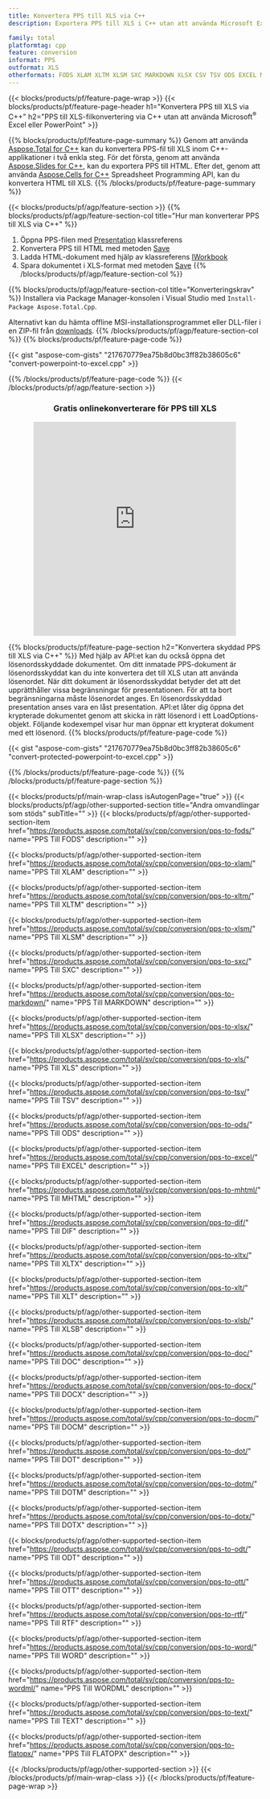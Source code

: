 ```yaml
---
title: Konvertera PPS till XLS via C++
description: Exportera PPS till XLS i C++ utan att använda Microsoft Excel eller Powerpoint

family: total
platformtag: cpp
feature: conversion
informat: PPS
outformat: XLS
otherformats: FODS XLAM XLTM XLSM SXC MARKDOWN XLSX CSV TSV ODS EXCEL MHTML DIF XLTX XLT XLSB DOC DOCX DOCM DOT DOTM DOTX ODT OTT RTF WORD WORDML TEXT FLATOPX
---
```

{{< blocks/products/pf/feature-page-wrap >}}
{{< blocks/products/pf/feature-page-header h1="Konvertera PPS till XLS via C++" h2="PPS till XLS-filkonvertering via C++ utan att använda Microsoft<sup>&reg;</sup> Excel eller PowerPoint" >}}

{{% blocks/products/pf/feature-page-summary %}}
Genom att använda [Aspose.Total for C++](https://products.aspose.com/total/cpp/) kan du konvertera PPS-fil till XLS inom C++-applikationer i två enkla steg. För det första, genom att använda [Aspose.Slides for C++](https://products.aspose.com/slides/cpp/), kan du exportera PPS till HTML. Efter det, genom att använda [Aspose.Cells for C++](https://products.aspose.com/cells/cpp/) Spreadsheet Programming API, kan du konvertera HTML till XLS. 
{{% /blocks/products/pf/feature-page-summary  %}}

{{< blocks/products/pf/agp/feature-section >}}
{{% blocks/products/pf/agp/feature-section-col title="Hur man konverterar PPS till XLS via C++" %}}
1. Öppna PPS-filen med [Presentation](https://reference.aspose.com/slides/cpp/class/aspose.slides.presentation) klassreferens
2. Konvertera PPS till HTML med metoden [Save](https://reference.aspose.com/slides/cpp/class/aspose.slides.presentation#a06fe2a156063c8c3e5ada2713bb697ba)
3. Ladda HTML-dokument med hjälp av klassreferens [IWorkbook](https://reference.aspose.com/cells/cpp/class/aspose.cells.i_workbook)
4. Spara dokumentet i XLS-format med metoden [Save](https://reference.aspose.com/cells/cpp/class/aspose.cells.i_workbook#a5dc7de23f7ceba76a05dc1d49f51502e)
{{% /blocks/products/pf/agp/feature-section-col %}}

{{% blocks/products/pf/agp/feature-section-col title="Konverteringskrav" %}}
Installera via Package Manager-konsolen i Visual Studio med ```Install-Package Aspose.Total.Cpp```.

Alternativt kan du hämta offline MSI-installationsprogrammet eller DLL-filer i en ZIP-fil från [downloads](https://releases.aspose.comtotal/cpp).
{{% /blocks/products/pf/agp/feature-section-col %}}
{{% blocks/products/pf/feature-page-code %}}

{{< gist "aspose-com-gists" "217670779ea75b8d0bc3ff82b38605c6" "convert-powerpoint-to-excel.cpp" >}}



{{% /blocks/products/pf/feature-page-code %}}
{{< /blocks/products/pf/agp/feature-section >}}
<div class="container-fluid agp-content bg-white aboutfile box-1 vh100 section nopbtm">
<div class=container>
<div class=row>
<div class="demobox tc col-md-12 padding-0" align="center">

<h3>Gratis onlinekonverterare för PPS till XLS</h3>

<iframe style="border: none; height: 426px;" scrolling="no" src="https://total-conversion-app-65z5r2lp.qa.k8s.dynabic.com/?to=xls&from=pps" id="child-iframe" width="80%"></iframe>

</div></div>
</div></div>

{{% blocks/products/pf/feature-page-section  h2="Konvertera skyddad PPS till XLS via C++" %}}
Med hjälp av API:et kan du också öppna det lösenordsskyddade dokumentet. Om ditt inmatade PPS-dokument är lösenordsskyddat kan du inte konvertera det till XLS utan att använda lösenordet. När ditt dokument är lösenordsskyddat betyder det att det upprätthåller vissa begränsningar för presentationen. För att ta bort begränsningarna måste lösenordet anges. En lösenordsskyddad presentation anses vara en låst presentation. API:et låter dig öppna det krypterade dokumentet genom att skicka in rätt lösenord i ett LoadOptions-objekt. Följande kodexempel visar hur man öppnar ett krypterat dokument med ett lösenord.
{{% blocks/products/pf/feature-page-code %}}

{{< gist "aspose-com-gists" "217670779ea75b8d0bc3ff82b38605c6" "convert-protected-powerpoint-to-excel.cpp" >}}

{{% /blocks/products/pf/feature-page-code  %}}
{{% /blocks/products/pf/feature-page-section %}}

{{< blocks/products/pf/main-wrap-class isAutogenPage="true" >}}
{{< blocks/products/pf/agp/other-supported-section title="Andra omvandlingar som stöds" subTitle="" >}}
{{< blocks/products/pf/agp/other-supported-section-item href="https://products.aspose.com/total/sv/cpp/conversion/pps-to-fods/" name="PPS Till FODS" description="" >}}

{{< blocks/products/pf/agp/other-supported-section-item href="https://products.aspose.com/total/sv/cpp/conversion/pps-to-xlam/" name="PPS Till XLAM" description="" >}}

{{< blocks/products/pf/agp/other-supported-section-item href="https://products.aspose.com/total/sv/cpp/conversion/pps-to-xltm/" name="PPS Till XLTM" description="" >}}

{{< blocks/products/pf/agp/other-supported-section-item href="https://products.aspose.com/total/sv/cpp/conversion/pps-to-xlsm/" name="PPS Till XLSM" description="" >}}

{{< blocks/products/pf/agp/other-supported-section-item href="https://products.aspose.com/total/sv/cpp/conversion/pps-to-sxc/" name="PPS Till SXC" description="" >}}

{{< blocks/products/pf/agp/other-supported-section-item href="https://products.aspose.com/total/sv/cpp/conversion/pps-to-markdown/" name="PPS Till MARKDOWN" description="" >}}

{{< blocks/products/pf/agp/other-supported-section-item href="https://products.aspose.com/total/sv/cpp/conversion/pps-to-xlsx/" name="PPS Till XLSX" description="" >}}

{{< blocks/products/pf/agp/other-supported-section-item href="https://products.aspose.com/total/sv/cpp/conversion/pps-to-xls/" name="PPS Till XLS" description="" >}}

{{< blocks/products/pf/agp/other-supported-section-item href="https://products.aspose.com/total/sv/cpp/conversion/pps-to-tsv/" name="PPS Till TSV" description="" >}}

{{< blocks/products/pf/agp/other-supported-section-item href="https://products.aspose.com/total/sv/cpp/conversion/pps-to-ods/" name="PPS Till ODS" description="" >}}

{{< blocks/products/pf/agp/other-supported-section-item href="https://products.aspose.com/total/sv/cpp/conversion/pps-to-excel/" name="PPS Till EXCEL" description="" >}}

{{< blocks/products/pf/agp/other-supported-section-item href="https://products.aspose.com/total/sv/cpp/conversion/pps-to-mhtml/" name="PPS Till MHTML" description="" >}}

{{< blocks/products/pf/agp/other-supported-section-item href="https://products.aspose.com/total/sv/cpp/conversion/pps-to-dif/" name="PPS Till DIF" description="" >}}

{{< blocks/products/pf/agp/other-supported-section-item href="https://products.aspose.com/total/sv/cpp/conversion/pps-to-xltx/" name="PPS Till XLTX" description="" >}}

{{< blocks/products/pf/agp/other-supported-section-item href="https://products.aspose.com/total/sv/cpp/conversion/pps-to-xlt/" name="PPS Till XLT" description="" >}}

{{< blocks/products/pf/agp/other-supported-section-item href="https://products.aspose.com/total/sv/cpp/conversion/pps-to-xlsb/" name="PPS Till XLSB" description="" >}}

{{< blocks/products/pf/agp/other-supported-section-item href="https://products.aspose.com/total/sv/cpp/conversion/pps-to-doc/" name="PPS Till DOC" description="" >}}

{{< blocks/products/pf/agp/other-supported-section-item href="https://products.aspose.com/total/sv/cpp/conversion/pps-to-docx/" name="PPS Till DOCX" description="" >}}

{{< blocks/products/pf/agp/other-supported-section-item href="https://products.aspose.com/total/sv/cpp/conversion/pps-to-docm/" name="PPS Till DOCM" description="" >}}

{{< blocks/products/pf/agp/other-supported-section-item href="https://products.aspose.com/total/sv/cpp/conversion/pps-to-dot/" name="PPS Till DOT" description="" >}}

{{< blocks/products/pf/agp/other-supported-section-item href="https://products.aspose.com/total/sv/cpp/conversion/pps-to-dotm/" name="PPS Till DOTM" description="" >}}

{{< blocks/products/pf/agp/other-supported-section-item href="https://products.aspose.com/total/sv/cpp/conversion/pps-to-dotx/" name="PPS Till DOTX" description="" >}}

{{< blocks/products/pf/agp/other-supported-section-item href="https://products.aspose.com/total/sv/cpp/conversion/pps-to-odt/" name="PPS Till ODT" description="" >}}

{{< blocks/products/pf/agp/other-supported-section-item href="https://products.aspose.com/total/sv/cpp/conversion/pps-to-ott/" name="PPS Till OTT" description="" >}}

{{< blocks/products/pf/agp/other-supported-section-item href="https://products.aspose.com/total/sv/cpp/conversion/pps-to-rtf/" name="PPS Till RTF" description="" >}}

{{< blocks/products/pf/agp/other-supported-section-item href="https://products.aspose.com/total/sv/cpp/conversion/pps-to-word/" name="PPS Till WORD" description="" >}}

{{< blocks/products/pf/agp/other-supported-section-item href="https://products.aspose.com/total/sv/cpp/conversion/pps-to-wordml/" name="PPS Till WORDML" description="" >}}

{{< blocks/products/pf/agp/other-supported-section-item href="https://products.aspose.com/total/sv/cpp/conversion/pps-to-text/" name="PPS Till TEXT" description="" >}}

{{< blocks/products/pf/agp/other-supported-section-item href="https://products.aspose.com/total/sv/cpp/conversion/pps-to-flatopx/" name="PPS Till FLATOPX" description="" >}}


{{< /blocks/products/pf/agp/other-supported-section >}}
{{< /blocks/products/pf/main-wrap-class >}}
{{< /blocks/products/pf/feature-page-wrap >}}